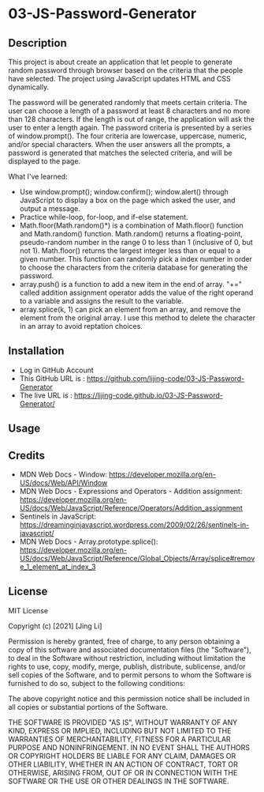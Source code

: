 # 03-JS-Password-Generator

## Description

This project is about create an application that let people to generate random password through browser based on the criteria that the people have selected. The project using JavaScript updates HTML and CSS dynamically.

The password will be generated randomly that meets certain criteria. The user can choose a length of a password at least 8 characters and no more than 128 characters. If the length is out of range, the application will ask the user to enter a length again. The password criteria is presented by a series of window.prompt(). The four criteria are lowercase, uppercase, numeric, and/or special characters. When the user answers all the prompts, a password is generated that matches the selected criteria, and will be displayed to the page.

What I've learned:

* Use window.prompt(); window.confirm(); window.alert() through JavaScript to display a box on the page which asked the user, and output a message.
* Practice while-loop, for-loop, and if-else statement.
* Math.floor(Math.random()*) is a combination of Math.floor() function and Math.random() function. Math.random() returns a floating-point, pseudo-random number in the range 0 to less than 1 (inclusive of 0, but not 1). Math.floor() returns the largest integer less than or equal to a given number. This function can randomly pick a index number in order to choose the characters from the criteria database for generating the password.
* array.push() is a function to add a new item in the end of array. "+=" called addition assignment operator adds the value of the right operand to a variable and assigns the result to the variable. 
* array.splice(k, 1) can pick an element from an array, and remove the element from the original array. I use this method to delete the character in an array to avoid reptation choices.

## Installation
* Log in GitHub Account
* This GitHub URL is : https://github.com/lijing-code/03-JS-Password-Generator
* The live URL is : https://lijing-code.github.io/03-JS-Password-Generator/

## Usage
    
## Credits
* MDN Web Docs - Window: https://developer.mozilla.org/en-US/docs/Web/API/Window
* MDN Web Docs - Expressions and Operators - Addition assignment: https://developer.mozilla.org/en-US/docs/Web/JavaScript/Reference/Operators/Addition_assignment
* Sentinels in JavaScript: https://dreaminginjavascript.wordpress.com/2009/02/26/sentinels-in-javascript/
* MDN Web Docs - Array.prototype.splice(): https://developer.mozilla.org/en-US/docs/Web/JavaScript/Reference/Global_Objects/Array/splice#remove_1_element_at_index_3

## License
MIT License

Copyright (c) [2021] [Jing Li]

Permission is hereby granted, free of charge, to any person obtaining a copy
of this software and associated documentation files (the "Software"), to deal
in the Software without restriction, including without limitation the rights
to use, copy, modify, merge, publish, distribute, sublicense, and/or sell
copies of the Software, and to permit persons to whom the Software is
furnished to do so, subject to the following conditions:

The above copyright notice and this permission notice shall be included in all
copies or substantial portions of the Software.

THE SOFTWARE IS PROVIDED "AS IS", WITHOUT WARRANTY OF ANY KIND, EXPRESS OR
IMPLIED, INCLUDING BUT NOT LIMITED TO THE WARRANTIES OF MERCHANTABILITY,
FITNESS FOR A PARTICULAR PURPOSE AND NONINFRINGEMENT. IN NO EVENT SHALL THE
AUTHORS OR COPYRIGHT HOLDERS BE LIABLE FOR ANY CLAIM, DAMAGES OR OTHER
LIABILITY, WHETHER IN AN ACTION OF CONTRACT, TORT OR OTHERWISE, ARISING FROM,
OUT OF OR IN CONNECTION WITH THE SOFTWARE OR THE USE OR OTHER DEALINGS IN THE
SOFTWARE.
